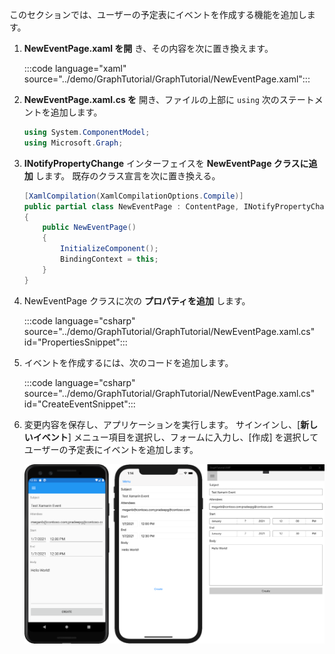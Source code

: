 <!-- markdownlint-disable MD002 MD041 -->

このセクションでは、ユーザーの予定表にイベントを作成する機能を追加します。

1. **NewEventPage.xaml を開** き、その内容を次に置き換えます。

    :::code language="xaml" source="../demo/GraphTutorial/GraphTutorial/NewEventPage.xaml":::

1. **NewEventPage.xaml.cs を** 開き、ファイルの上部に `using` 次のステートメントを追加します。

    ```csharp
    using System.ComponentModel;
    using Microsoft.Graph;
    ```

1. **INotifyPropertyChange** インターフェイスを **NewEventPage クラスに追加** します。 既存のクラス宣言を次に置き換える。

    ```csharp
    [XamlCompilation(XamlCompilationOptions.Compile)]
    public partial class NewEventPage : ContentPage, INotifyPropertyChanged
    {
        public NewEventPage()
        {
            InitializeComponent();
            BindingContext = this;
        }
    }
    ```

1. NewEventPage クラスに次の **プロパティを追加** します。

    :::code language="csharp" source="../demo/GraphTutorial/GraphTutorial/NewEventPage.xaml.cs" id="PropertiesSnippet":::

1. イベントを作成するには、次のコードを追加します。

    :::code language="csharp" source="../demo/GraphTutorial/GraphTutorial/NewEventPage.xaml.cs" id="CreateEventSnippet":::

1. 変更内容を保存し、アプリケーションを実行します。 サインインし、[**新しいイベント**] メニュー項目を選択し、フォームに入力し、[作成] を選択してユーザーの予定表にイベントを追加します。

    ![新しいイベント ページのスクリーンショット](images/new-event-page.png)
